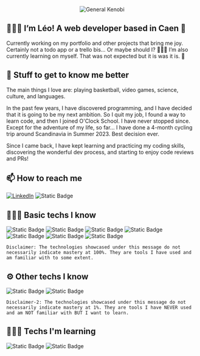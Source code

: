 <p align="center">
  <img src="./giphy.gif" alt="General Kenobi">
</p>

## 🙋🏻‍♂️ I’m Léo! A web developer based in Caen 🍎 ## 

Currently working on my portfolio and other projects that bring me joy. Certainly not a todo app or a trello bis... Or maybe should I? 🤷🏻‍♂️ 
I’m also currently learning on myself. That was not expected but it is was it is. 🌱 

## 🏀 Stuff to get to know me better  ## 

The main things I love are: playing basketball, video games, science, culture, and languages. 

In the past few years, I have discovered programming, and I have decided that it is going to be my next ambition. So I quit my job, I found a way to learn code, and then I joined O'Clock School. I have never stopped since. Except for the adventure of my life, so far... I have done a 4-month cycling trip around Scandinavia in Summer 2023. Best decision ever. 

Since I came back, I have kept learning and practicing my coding skills, discovering the wonderful dev process, and starting to enjoy code reviews and PRs!

## 📫 How to reach me ## 


[![LinkedIn](https://img.shields.io/badge/LinkedIn-blue?style=for-the-badge&logo=linkedin&logoColor=white)](https://www.linkedin.com/in/leo-grouet/) ![Static Badge](https://img.shields.io/badge/leo.grouet@gmail.com-red?style=for-the-badge&logo=gmail&logoColor=white)


## 👨🏻‍💻 Basic techs I know ## 

![Static Badge](https://img.shields.io/badge/Javascript-F6DE1A?style=for-the-badge&logo=javascript&logoColor=white) ![Static Badge](https://img.shields.io/badge/html-EE6229?style=for-the-badge&logo=html5&logoColor=white) ![Static Badge](https://img.shields.io/badge/css-204EDC?style=for-the-badge&logo=css3&logoColor=white) ![Static Badge](https://img.shields.io/badge/EJS-B4CA65?style=for-the-badge&logo=ejs&logoColor=white) ![Static Badge](https://img.shields.io/badge/Postgresql-32668D?style=for-the-badge&logo=postgresql&logoColor=white) ![Static Badge](https://img.shields.io/badge/Node-046E01?style=for-the-badge&logo=node.js&logoColor=white) ![Static Badge](https://img.shields.io/badge/Express-FDFDFD?style=for-the-badge&logo=express&logoColor=black) 

`Disclaimer: The technologies showcased under this message do not necessarily indicate mastery at 100%. They are tools I have used and am familiar with to some extent.`

## ⚙️ Other techs I know ## 

![Static Badge](https://img.shields.io/badge/Mongodb-01EC64?style=for-the-badge&logo=mongodb&logoColor=white) ![Static Badge](https://img.shields.io/badge/angular-DD0032?style=for-the-badge&logo=angular&logoColor=white) 

`Disclaimer-2: The technologies showcased under this message do not necessarily indicate mastery at 1%. They are tools I have NEVER used and am NOT familiar with BUT I want to learn.`

## 🧑🏻‍🎓 Techs I'm learning ## 

![Static Badge](https://img.shields.io/badge/react-61DAFB?style=for-the-badge&logo=react&logoColor=white) ![Static Badge](https://img.shields.io/badge/php-7A86B9?style=for-the-badge&logo=php&logoColor=white) 

